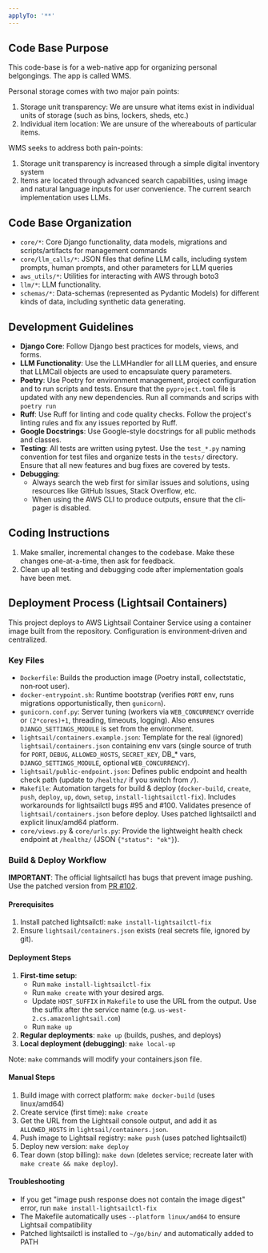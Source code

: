 ```yaml
---
applyTo: '**'
---
```

## Code Base Purpose

This code-base is for a web-native app for organizing personal belgongings. The app is called WMS. 

Personal storage comes with two major pain points:
1) Storage unit transparency: We are unsure what items exist in individual units of storage (such as bins, lockers, sheds, etc.)
2) Individual item location: We are unsure of the whereabouts of particular items. 

WMS seeks to address both pain-points:
1) Storage unit transparency is increased through a simple digital inventory system
2) Items are located through advanced search capabilities, using image and natural language inputs for user convenience. The current search implementation uses LLMs. 

## Code Base Organization
- `core/*`: Core Django functionality, data models, migrations and scripts/artifacts for management commands
- `core/llm_calls/*`: JSON files that define LLM calls, including system prompts, human prompts, and other parameters for LLM queries
- `aws_utils/*`: Utilities for interacting with AWS through boto3
- `llm/*`: LLM functionality.
- `schemas/*`: Data-schemas (represented as Pydantic Models) for different kinds of data, including synthetic data generating. 

## Development Guidelines
- **Django Core**: Follow Django best practices for models, views, and forms.
- **LLM Functionality**: Use the LLMHandler for all LLM queries, and ensure that LLMCall objects are used to encapsulate query parameters.
- **Poetry**: Use Poetry for environment management, project configuration and to run scripts and tests. Ensure that the `pyproject.toml` file is updated with any new dependencies. Run all commands and scrips with `poetry run`
- **Ruff**: Use Ruff for linting and code quality checks. Follow the project's linting rules and fix any issues reported by Ruff.
- **Google Docstrings**: Use Google-style docstrings for all public methods and classes.
- **Testing**: All tests are written using pytest. Use the `test_*.py` naming convention for test files and organize tests in the `tests/` directory. Ensure that all new features and bug fixes are covered by tests.
- **Debugging**:
   - Always search the web first for similar issues and solutions, using resources like GitHub Issues, Stack Overflow, etc.
   - When using the AWS CLI to produce outputs, ensure that the cli-pager is disabled.

## Coding Instructions
1. Make smaller, incremental changes to the codebase. Make these changes one-at-a-time, then ask for feedback.
2. Clean up all testing and debugging code after implementation goals have been met.

## Deployment Process (Lightsail Containers)

This project deploys to AWS Lightsail Container Service using a container image built from the repository. Configuration is environment‑driven and centralized.

### Key Files
- `Dockerfile`: Builds the production image (Poetry install, collectstatic, non‑root user).
- `docker-entrypoint.sh`: Runtime bootstrap (verifies `PORT` env, runs migrations opportunistically, then `gunicorn`).
- `gunicorn.conf.py`: Server tuning (workers via `WEB_CONCURRENCY` override or `(2*cores)+1`, threading, timeouts, logging). Also ensures `DJANGO_SETTINGS_MODULE` is set from the environment.
- `lightsail/containers.example.json`: Template for the real (ignored) `lightsail/containers.json` containing env vars (single source of truth for `PORT`, `DEBUG`, `ALLOWED_HOSTS`, `SECRET_KEY`, DB_* vars, `DJANGO_SETTINGS_MODULE`, optional `WEB_CONCURRENCY`).
- `lightsail/public-endpoint.json`: Defines public endpoint and health check path (update to `/healthz/` if you switch from `/`).
- `Makefile`: Automation targets for build & deploy (`docker-build`, `create`, `push`, `deploy`, `up`, `down`, `setup`, `install-lightsailctl-fix`). Includes workarounds for lightsailctl bugs #95 and #100. Validates presence of `lightsail/containers.json` before deploy. Uses patched lightsailctl and explicit linux/amd64 platform.
- `core/views.py` & `core/urls.py`: Provide the lightweight health check endpoint at `/healthz/` (JSON `{"status": "ok"}`).

### Build & Deploy Workflow

**IMPORTANT**: The official lightsailctl has bugs that prevent image pushing. Use the patched version from [PR #102](https://github.com/aws/lightsailctl/pull/102).

#### Prerequisites
1. Install patched lightsailctl: `make install-lightsailctl-fix`
2. Ensure `lightsail/containers.json` exists (real secrets file, ignored by git).

#### Deployment Steps
1. **First-time setup**: 
   - Run `make install-lightsailctl-fix`
   - Run `make create` with your desired args.
   - Update `HOST_SUFFIX` in `Makefile` to use the URL from the output. Use the suffix after the service name (e.g. `us-west-2.cs.amazonlightsail.com`)
   - Run `make up`
2. **Regular deployments**: `make up` (builds, pushes, and deploys)
3. **Local deployment (debugging)**: `make local-up`

Note: `make` commands will modify your containers.json file.

#### Manual Steps
1. Build image with correct platform: `make docker-build` (uses linux/amd64)
2. Create service (first time): `make create`
3. Get the URL from the Lightsail console output, and add it as `ALLOWED_HOSTS` in `lightsail/containers.json`.
4. Push image to Lightsail registry: `make push` (uses patched lightsailctl)
5. Deploy new version: `make deploy`
6. Tear down (stop billing): `make down` (deletes service; recreate later with `make create && make deploy`).

#### Troubleshooting
- If you get "image push response does not contain the image digest" error, run `make install-lightsailctl-fix`
- The Makefile automatically uses `--platform linux/amd64` to ensure Lightsail compatibility
- Patched lightsailctl is installed to `~/go/bin/` and automatically added to PATH

